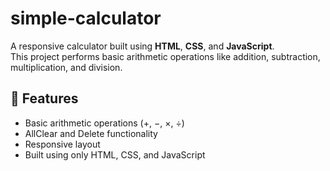 # simple-calculator

A responsive calculator built using **HTML**, **CSS**, and **JavaScript**.  
This project performs basic arithmetic operations like addition, subtraction, multiplication, and division.

## 🔧 Features

- Basic arithmetic operations (+, −, ×, ÷)
- AllClear and Delete functionality
- Responsive layout 
- Built using only HTML, CSS, and JavaScript
